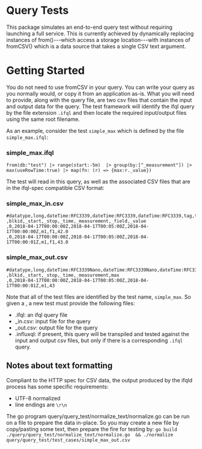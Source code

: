 # Query Tests
This package simulates an end-to-end query test without requiring launching a full service.  This is currently achieved
by dynamically replacing instances of from()---which access a storage location---with instances of fromCSV() which is 
a data source that takes a single CSV text argument.

# Getting Started
You do not need to use fromCSV in your query.  You can write your query as you normally would, or copy it from an 
application as-is.  What you will need to provide, along with the query file, are two csv files that contain the input
and output data for the query.  The test framework will identify the ifql query by the file extension `.ifql` and 
then locate the required input/output files using the same root filename.  

As an example, consider the test `simple_max` which is defined by the file `simple_max.ifql`: 

### simple_max.ifql
```
from(db:"test") |> range(start:-5m)  |> group(by:["_measurement"]) |> max(useRowTime:true) |> map(fn: (r) => {max:r._value})
```

The test will read in this query, as well as the associated CSV files that are in the ifql-spec compatible CSV format: 

### simple_max_in.csv
```
#datatype,long,dateTime:RFC3339,dateTime:RFC3339,dateTime:RFC3339,tag,tag,double
,blkid,_start,_stop,_time,_measurement,_field,_value
,0,2018-04-17T00:00:00Z,2018-04-17T00:05:00Z,2018-04-17T00:00:00Z,m1,f1,42.0
,0,2018-04-17T00:00:00Z,2018-04-17T00:05:00Z,2018-04-17T00:00:01Z,m1,f1,43.0
```

### simple_max_out.csv
```
#datatype,long,dateTime:RFC3339Nano,dateTime:RFC3339Nano,dateTime:RFC3339Nano,string,double
,blkid,_start,_stop,_time,_measurement,max
,0,2018-04-17T00:00:00Z,2018-04-17T00:05:00Z,2018-04-17T00:00:01Z,m1,43
```

Note that all of the test files are identified by the test name, `simple_max`.  So given a <FILENAME>, a new test must
provide the following files: 

- <FILENAME>.ifql: an ifql query file
- <FILENAME>_in.csv: input file for the query
- <FILENAME>_out.csv: output file for the query
- <FILENAME>.influxql: if present, this query will be transpiled and tested against the input and output csv files, 
but only if there is a corresponding `.ifql` query.  

## Notes about text formatting
Compliant to the HTTP spec for CSV data, the output produced by the ifqld process has some specific requirements: 
- UTF-8 normalized
- line endings are `\r\n`

The go program query/query_test/normalize_text/normalize.go can be run on a file to prepare the data in-place.  So you
may create a new file by copy/pasting some text, then prepare the fire for testing by: 
```go build ./query/query_test/normalize_text/normalize.go  && ./normalize query/query_test/test_cases/simple_max_out.csv```
